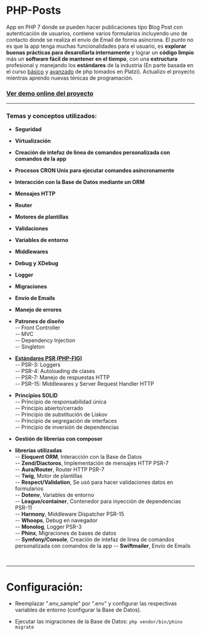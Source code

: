 # PHP-Posts
App en PHP 7 donde se pueden hacer publicaciones tipo Blog Post con autenticación de usuarios, contiene varios formularios incluyendo uno de contacto donde se realiza el envío de Email de forma asíncrona. El punto no es que la app tenga muchas funcionalidades para el usuario, es **explorar buenas prácticas para desarollarla internamente** y lograr un **código limpio** más un **software fácil de mantener en el tiempo**, con una **estructura** profesional y manejando los **estándares** de la industria (En parte basada en el curso [básico](https://platzi.com/cursos/php/ "básico") y [avanzado](https://platzi.com/cursos/php-avanzado/ "avanzado") de php tomados en Platzi). Actualizo el proyecto mientras aprendo nuevas ténicas de programación.
### [Ver demo online del proyecto](https://anderssonfelix.com/phpposts "Ver demo online del proyecto")  



------------

### Temas y conceptos utilizados:
- **Seguridad**  
- **Virtualización**  
- **Creación de intefaz de linea de comandos personalizada con comandos de la app**  
- **Procesos CRON Unix para ejecutar comandos asíncronamente**  
- **Interacción con la Base de Datos mediante un ORM**  
- **Mensajes HTTP**  
- **Router**  
- **Motores de plantillas**  
- **Validaciones**  
- **Variables de entorno**  
- **Middlewares**  
- **Debug y XDebug**  
- **Logger**  
- **Migraciones**  
- **Envío de Emails**  
- **Manejo de errores**  
- **Patrones de diseño**  
 -- Front Controller  
 -- MVC  
 -- Dependency Injection  
 -- Singleton  
- **[Estándares PSR (PHP-FIG)](https://www.php-fig.org/psr/ "Estándares PSR")**  
 -- PSR-3: Loggers  
 -- PSR-4: Autoloading de clases  
 -- PSR-7: Manejo de respuestas HTTP  
 -- PSR-15: Middlewares y Server Request Handler HTTP  
- **Principios SOLID**  
 -- Principio de responsabilidad única  
 -- Principio abierto/cerrado  
 -- Principio de substitución de Liskov  
 -- Principio de segregación de interfaces  
 -- Principio de inversión de dependencias  
- **Gestión de librerías con composer** 

- **librerías utilizadas**  
 -- **Eloquent ORM**, Interacción con la Base de Datos  
 -- **Zend/Diactoros**, Implementación de mensajes HTTP PSR-7  
 -- **Aura/Router**, Router HTTP PSR-7  
 -- **Twig**, Motor de plantillas  
 -- **Respect/Validation**, Se usó para hacer validaciones datos en formularios  
 -- **Dotenv**, Variables de entorno  
 -- **League/container**, Contenedor para inyección de dependencias PSR-11  
-- **Harmony**, Middleware Dispatcher PSR-15  
-- **Whoops**, Debug en navegador  
-- **Monolog**, Logger PSR-3  
-- **Phinx**, Migraciones de bases de datos  
-- **Symfony/Console**, Creación de intefaz de linea de comandos personalizada con comandos de la app
-- **Swiftmailer**, Envío de Emails 
</br>

------------

# Configuración:
- Reemplazar ".env_sample" por ".env" y configurar las respectivas variables de entorno (configurar la Base de Datos).

- Ejecutar las migraciones de  la Base de Datos:
`php vendor/bin/phinx migrate`

